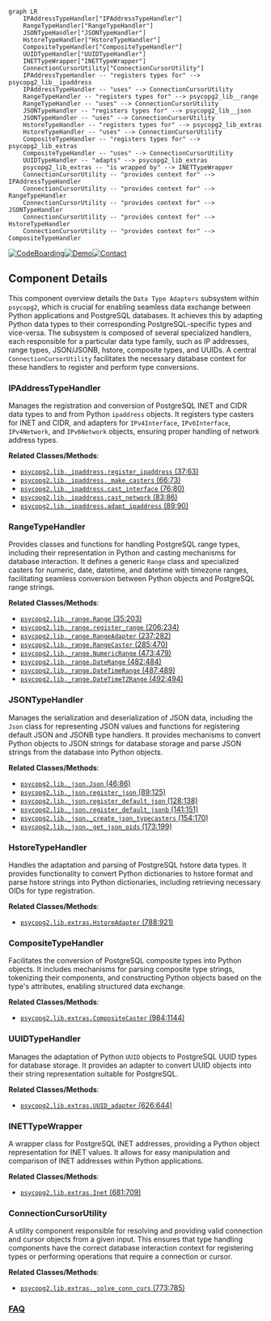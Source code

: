 ```mermaid
graph LR
    IPAddressTypeHandler["IPAddressTypeHandler"]
    RangeTypeHandler["RangeTypeHandler"]
    JSONTypeHandler["JSONTypeHandler"]
    HstoreTypeHandler["HstoreTypeHandler"]
    CompositeTypeHandler["CompositeTypeHandler"]
    UUIDTypeHandler["UUIDTypeHandler"]
    INETTypeWrapper["INETTypeWrapper"]
    ConnectionCursorUtility["ConnectionCursorUtility"]
    IPAddressTypeHandler -- "registers types for" --> psycopg2_lib__ipaddress
    IPAddressTypeHandler -- "uses" --> ConnectionCursorUtility
    RangeTypeHandler -- "registers types for" --> psycopg2_lib__range
    RangeTypeHandler -- "uses" --> ConnectionCursorUtility
    JSONTypeHandler -- "registers types for" --> psycopg2_lib__json
    JSONTypeHandler -- "uses" --> ConnectionCursorUtility
    HstoreTypeHandler -- "registers types for" --> psycopg2_lib_extras
    HstoreTypeHandler -- "uses" --> ConnectionCursorUtility
    CompositeTypeHandler -- "registers types for" --> psycopg2_lib_extras
    CompositeTypeHandler -- "uses" --> ConnectionCursorUtility
    UUIDTypeHandler -- "adapts" --> psycopg2_lib_extras
    psycopg2_lib_extras -- "is wrapped by" --> INETTypeWrapper
    ConnectionCursorUtility -- "provides context for" --> IPAddressTypeHandler
    ConnectionCursorUtility -- "provides context for" --> RangeTypeHandler
    ConnectionCursorUtility -- "provides context for" --> JSONTypeHandler
    ConnectionCursorUtility -- "provides context for" --> HstoreTypeHandler
    ConnectionCursorUtility -- "provides context for" --> CompositeTypeHandler
```
[![CodeBoarding](https://img.shields.io/badge/Generated%20by-CodeBoarding-9cf?style=flat-square)](https://github.com/CodeBoarding/CodeBoarding)[![Demo](https://img.shields.io/badge/Try%20our-Demo-blue?style=flat-square)](https://www.codeboarding.org/demo)[![Contact](https://img.shields.io/badge/Contact%20us%20-%20contact@codeboarding.org-lightgrey?style=flat-square)](mailto:contact@codeboarding.org)

## Component Details

This component overview details the `Data Type Adapters` subsystem within `psycopg2`, which is crucial for enabling seamless data exchange between Python applications and PostgreSQL databases. It achieves this by adapting Python data types to their corresponding PostgreSQL-specific types and vice-versa. The subsystem is composed of several specialized handlers, each responsible for a particular data type family, such as IP addresses, range types, JSON/JSONB, hstore, composite types, and UUIDs. A central `ConnectionCursorUtility` facilitates the necessary database context for these handlers to register and perform type conversions.

### IPAddressTypeHandler
Manages the registration and conversion of PostgreSQL INET and CIDR data types to and from Python `ipaddress` objects. It registers type casters for INET and CIDR, and adapters for `IPv4Interface`, `IPv6Interface`, `IPv4Network`, and `IPv6Network` objects, ensuring proper handling of network address types.


**Related Classes/Methods**:

- <a href="https://github.com/psycopg/psycopg2/blob/master/lib/_ipaddress.py#L37-L63" target="_blank" rel="noopener noreferrer">`psycopg2.lib._ipaddress.register_ipaddress` (37:63)</a>
- <a href="https://github.com/psycopg/psycopg2/blob/master/lib/_ipaddress.py#L66-L73" target="_blank" rel="noopener noreferrer">`psycopg2.lib._ipaddress._make_casters` (66:73)</a>
- <a href="https://github.com/psycopg/psycopg2/blob/master/lib/_ipaddress.py#L76-L80" target="_blank" rel="noopener noreferrer">`psycopg2.lib._ipaddress.cast_interface` (76:80)</a>
- <a href="https://github.com/psycopg/psycopg2/blob/master/lib/_ipaddress.py#L83-L86" target="_blank" rel="noopener noreferrer">`psycopg2.lib._ipaddress.cast_network` (83:86)</a>
- <a href="https://github.com/psycopg/psycopg2/blob/master/lib/_ipaddress.py#L89-L90" target="_blank" rel="noopener noreferrer">`psycopg2.lib._ipaddress.adapt_ipaddress` (89:90)</a>


### RangeTypeHandler
Provides classes and functions for handling PostgreSQL range types, including their representation in Python and casting mechanisms for database interaction. It defines a generic `Range` class and specialized casters for numeric, date, datetime, and datetime with timezone ranges, facilitating seamless conversion between Python objects and PostgreSQL range strings.


**Related Classes/Methods**:

- <a href="https://github.com/psycopg/psycopg2/blob/master/lib/_range.py#L35-L203" target="_blank" rel="noopener noreferrer">`psycopg2.lib._range.Range` (35:203)</a>
- <a href="https://github.com/psycopg/psycopg2/blob/master/lib/_range.py#L206-L234" target="_blank" rel="noopener noreferrer">`psycopg2.lib._range.register_range` (206:234)</a>
- <a href="https://github.com/psycopg/psycopg2/blob/master/lib/_range.py#L237-L282" target="_blank" rel="noopener noreferrer">`psycopg2.lib._range.RangeAdapter` (237:282)</a>
- <a href="https://github.com/psycopg/psycopg2/blob/master/lib/_range.py#L285-L470" target="_blank" rel="noopener noreferrer">`psycopg2.lib._range.RangeCaster` (285:470)</a>
- <a href="https://github.com/psycopg/psycopg2/blob/master/lib/_range.py#L473-L479" target="_blank" rel="noopener noreferrer">`psycopg2.lib._range.NumericRange` (473:479)</a>
- <a href="https://github.com/psycopg/psycopg2/blob/master/lib/_range.py#L482-L484" target="_blank" rel="noopener noreferrer">`psycopg2.lib._range.DateRange` (482:484)</a>
- <a href="https://github.com/psycopg/psycopg2/blob/master/lib/_range.py#L487-L489" target="_blank" rel="noopener noreferrer">`psycopg2.lib._range.DateTimeRange` (487:489)</a>
- <a href="https://github.com/psycopg/psycopg2/blob/master/lib/_range.py#L492-L494" target="_blank" rel="noopener noreferrer">`psycopg2.lib._range.DateTimeTZRange` (492:494)</a>


### JSONTypeHandler
Manages the serialization and deserialization of JSON data, including the `Json` class for representing JSON values and functions for registering default JSON and JSONB type handlers. It provides mechanisms to convert Python objects to JSON strings for database storage and parse JSON strings from the database into Python objects.


**Related Classes/Methods**:

- <a href="https://github.com/psycopg/psycopg2/blob/master/lib/_json.py#L46-L86" target="_blank" rel="noopener noreferrer">`psycopg2.lib._json.Json` (46:86)</a>
- <a href="https://github.com/psycopg/psycopg2/blob/master/lib/_json.py#L89-L125" target="_blank" rel="noopener noreferrer">`psycopg2.lib._json.register_json` (89:125)</a>
- <a href="https://github.com/psycopg/psycopg2/blob/master/lib/_json.py#L128-L138" target="_blank" rel="noopener noreferrer">`psycopg2.lib._json.register_default_json` (128:138)</a>
- <a href="https://github.com/psycopg/psycopg2/blob/master/lib/_json.py#L141-L151" target="_blank" rel="noopener noreferrer">`psycopg2.lib._json.register_default_jsonb` (141:151)</a>
- <a href="https://github.com/psycopg/psycopg2/blob/master/lib/_json.py#L154-L170" target="_blank" rel="noopener noreferrer">`psycopg2.lib._json._create_json_typecasters` (154:170)</a>
- <a href="https://github.com/psycopg/psycopg2/blob/master/lib/_json.py#L173-L199" target="_blank" rel="noopener noreferrer">`psycopg2.lib._json._get_json_oids` (173:199)</a>


### HstoreTypeHandler
Handles the adaptation and parsing of PostgreSQL hstore data types. It provides functionality to convert Python dictionaries to hstore format and parse hstore strings into Python dictionaries, including retrieving necessary OIDs for type registration.


**Related Classes/Methods**:

- <a href="https://github.com/psycopg/psycopg2/blob/master/lib/extras.py#L788-L921" target="_blank" rel="noopener noreferrer">`psycopg2.lib.extras.HstoreAdapter` (788:921)</a>


### CompositeTypeHandler
Facilitates the conversion of PostgreSQL composite types into Python objects. It includes mechanisms for parsing composite type strings, tokenizing their components, and constructing Python objects based on the type's attributes, enabling structured data exchange.


**Related Classes/Methods**:

- <a href="https://github.com/psycopg/psycopg2/blob/master/lib/extras.py#L984-L1144" target="_blank" rel="noopener noreferrer">`psycopg2.lib.extras.CompositeCaster` (984:1144)</a>


### UUIDTypeHandler
Manages the adaptation of Python `UUID` objects to PostgreSQL UUID types for database storage. It provides an adapter to convert UUID objects into their string representation suitable for PostgreSQL.


**Related Classes/Methods**:

- <a href="https://github.com/psycopg/psycopg2/blob/master/lib/extras.py#L626-L644" target="_blank" rel="noopener noreferrer">`psycopg2.lib.extras.UUID_adapter` (626:644)</a>


### INETTypeWrapper
A wrapper class for PostgreSQL INET addresses, providing a Python object representation for INET values. It allows for easy manipulation and comparison of INET addresses within Python applications.


**Related Classes/Methods**:

- <a href="https://github.com/psycopg/psycopg2/blob/master/lib/extras.py#L681-L709" target="_blank" rel="noopener noreferrer">`psycopg2.lib.extras.Inet` (681:709)</a>


### ConnectionCursorUtility
A utility component responsible for resolving and providing valid connection and cursor objects from a given input. This ensures that type handling components have the correct database interaction context for registering types or performing operations that require a connection or cursor.


**Related Classes/Methods**:

- <a href="https://github.com/psycopg/psycopg2/blob/master/lib/extras.py#L773-L785" target="_blank" rel="noopener noreferrer">`psycopg2.lib.extras._solve_conn_curs` (773:785)</a>




### [FAQ](https://github.com/CodeBoarding/GeneratedOnBoardings/tree/main?tab=readme-ov-file#faq)